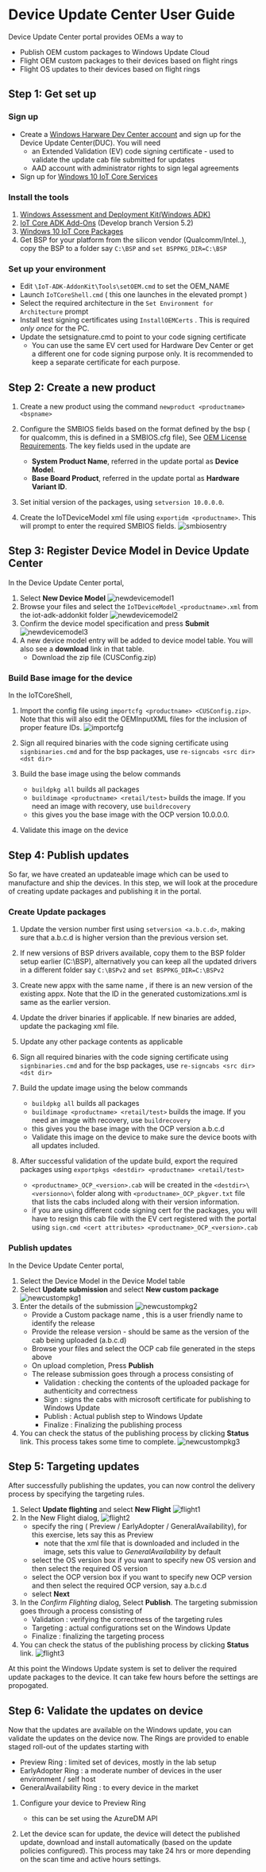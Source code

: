 # Device Update Center User Guide

Device Update Center portal provides OEMs a way to 
- Publish OEM custom packages to Windows Update Cloud
- Flight OEM custom packages to their devices based on flight rings
- Flight OS updates to their devices based on flight rings



## Step 1: Get set up

### Sign up 
- Create a [Windows Harware Dev Center account](https://developer.microsoft.com/en-us/dashboard/registration/hardware) and sign up for the Device Update Center(DUC). You will need
    - an Extended Validation (EV) code signing certificate - used to validate the update cab file submitted for updates
    - AAD account with administrator rights to sign legal agreements
- Sign up for [Windows 10 IoT Core Services](http://aka.ms/iotcoreservices)

### Install the tools

1. [Windows Assessment and Deployment Kit(Windows ADK)](https://developer.microsoft.com/windows/hardware/windows-assessment-deployment-kit)
2. [IoT Core ADK Add-Ons](https://github.com/ms-iot/iot-adk-addonkit/) (Develop branch Version 5.2)
3. [Windows 10 IoT Core Packages](https://www.microsoft.com/software-download/windows10iotcore)
4. Get BSP for your platform from the silicon vendor (Qualcomm/Intel..), copy the BSP to a folder say `C:\BSP` and `set BSPPKG_DIR=C:\BSP`

### Set up your environment

* Edit `\IoT-ADK-AddonKit\Tools\setOEM.cmd` to set the OEM_NAME
* Launch `IoTCoreShell.cmd` ( this one launches in the elevated prompt )
* Select the required architecture in the `Set Environment for Architecture` prompt
* Install test signing certificates using `InstallOEMCerts` . This is required *only once* for the PC.
* Update the setsignature.cmd to point to your code signing certificate
    - You can use the same EV cert used for Hardware Dev Center or get a different one for code signing purpose only. It is recommended to keep a separate certificate for each purpose.

## Step 2: Create a new product

1. Create a new product using the command `newproduct <productname> <bspname>`

2. Configure the SMBIOS fields based on the format defined by the bsp ( for qualcomm, this is defined in a SMBIOS.cfg file), See [OEM License Requirements](../commercialize-your-device/OEMLicenseRequirements.md). The key fields used in the update are 
    - **System Product Name**, referred in the update portal as **Device Model**.
    - **Base Board Product**, referred in the update portal as **Hardware Variant ID**.

3. Set initial version of the packages, using `setversion 10.0.0.0`.

4. Create the IoTDeviceModel xml file using `exportidm <productname>`. This will prompt to enter the required SMBIOS fields.
![smbiosentry](images/smbiosentry.PNG)

## Step 3: Register Device Model in Device Update Center
In the Device Update Center portal, 

1. Select **New Device Model**
    ![newdevicemodel1](images/newdevicemodel1.PNG)
2. Browse your files and select the `IoTDeviceModel_<productname>.xml` from the iot-adk-addonkit folder
    ![newdevicemodel2](images/newdevicemodel2.PNG)
3. Confirm the device model specification and press **Submit**
    ![newdevicemodel3](images/newdevicemodel3.PNG)
4. A new device model entry will be added to device model table. You will also see a **download** link in that table.
    - Download the zip file (CUSConfig.zip) 

### Build Base image for the device
In the IoTCoreShell, 
1. Import the config file using `importcfg <productname> <CUSConfig.zip>`. Note that this will also edit the OEMInputXML files for the inclusion of proper feature IDs.
![importcfg](images/importcfg.PNG)

2. Sign all required binaries with the code signing certificate using `signbinaries.cmd` and for the bsp packages, use `re-signcabs <src dir> <dst dir>`
3. Build the base image using the below commands
    - `buildpkg all` builds all packages
    - `buildimage <productname> <retail/test>` builds the image. If you need an image with recovery, use `buildrecovery`
    - this gives you the base image with the OCP version 10.0.0.0.
4. Validate this image on the device

## Step 4: Publish updates
So far, we have created an updateable image which can be used to manufacture and ship the devices. In this step, we will look at the procedure of creating update packages and publishing it in the portal.

### Create Update packages

1. Update the version number first using `setversion <a.b.c.d>`, making sure that a.b.c.d is higher version than the previous version set.
2. If new versions of BSP drivers available, copy them to the BSP folder setup earlier (C:\BSP), alternatively you can keep all the updated drivers in a different folder say `C:\BSPv2` and `set BSPPKG_DIR=C:\BSPv2`
3. Create new appx with the same name , if there is an new version of the existing appx. Note that the ID in the generated customizations.xml is same as the earlier version.
4. Update the driver binaries if applicable. If new binaries are added, update the packaging xml file.
5. Update any other package contents as applicable
6. Sign all required binaries with the code signing certificate using `signbinaries.cmd` and for the bsp packages, use `re-signcabs <src dir> <dst dir>`
7. Build the update image using the below commands
    - `buildpkg all` builds all packages
    - `buildimage <productname> <retail/test>` builds the image. If you need an image with recovery, use `buildrecovery`
    - this gives you the base image with the OCP version a.b.c.d
    - Validate this image on the device to make sure the device boots with all updates included.

8. After successful validation of the update build, export the required packages using `exportpkgs <destdir> <productname> <retail/test>`
    - `<productname>_OCP_<version>.cab` will be created in the `<destdir>\<versionno>\` folder along with `<productname>_OCP_pkgver.txt` file that lists the cabs included along with their version information.
    - if you are using different code signing cert for the packages, you will have to resign this cab file with the EV cert registered with the portal using `sign.cmd <cert attributes> <productname>_OCP_<version>.cab`


### Publish updates
In the Device Update Center portal,
1. Select the Device Model in the Device Model table
2. Select **Update submission** and select **New custom package**
![newcustompkg1](images/newcustompkg1.PNG)
3. Enter the details of the submission
![newcustompkg2](images/newcustompkg2.PNG)
    - Provide a Custom package name , this is a user friendly name to identify the release
    - Provide the release version - should be same as the version of the cab being uploaded (a.b.c.d)
    - Browse your files and select the OCP cab file generated in the steps above
    - On upload completion, Press **Publish**
    - The release submission goes through a process consisting of
        - Validation : checking the contents of the uploaded package for authenticity and correctness
        - Sign : signs the cabs with microsoft certificate for publishing to Windows Update
        - Publish : Actual publish step to Windows Update
        - Finalize : Finalizing the publishing process
4. You can check the status of the publishing process by clicking **Status** link. This process takes some time to complete.
![newcustompkg3](images\newcustompkg3.PNG)

## Step 5: Targeting updates
After successfully publishing the updates, you can now control the delivery process by specifying the targeting rules. 

1. Select **Update flighting** and select **New Flight**
![flight1](images\flight1.PNG)
2. In the New Flight dialog,
![flight2](images\flight2.PNG)
    - specify the ring ( Preview / EarlyAdopter / GeneralAvailability), for this exercise, lets say this as Preview
        - note that the xml file that is downloaded and included in the image, sets this value to *GeneralAvailability* by default
    - select the OS version box if you want to specify new OS version and then select the required OS version
    - select the OCP version box if you want to specify new OCP version and then select the required OCP version, say a.b.c.d
    - select **Next**
3. In the *Confirm Flighting* dialog, Select **Publish**. The targeting submission goes through a process consisting of
    - Validation : verifying the correctness of the targeting rules
    - Targeting : actual configurations set on the Windows Update
    - Finalize : finalizing the targeting process
4. You can check the status of the publishing process by clicking **Status** link.
![flight3](images\flight3.PNG)
    
At this point the Windows Update system is set to deliver the required update packages to the device. It can take few hours before the settings are propogated.

## Step 6: Validate the updates on device
Now that the updates are available on the Windows update, you can validate the updates on the device now. The Rings are provided to enable staged roll-out of the updates starting with 
- Preview Ring : limited set of devices, mostly in the lab setup
- EarlyAdopter Ring : a moderate number of devices in the user environment / self host
- GeneralAvailability Ring : to every device in the market


1. Configure your device to Preview Ring
    - this can be set using the AzureDM API 

2. Let the device scan for update, the device will detect the published update, download and install automatically (based on the update policies configured). This process may take 24 hrs or more depending on the scan time and active hours settings.












